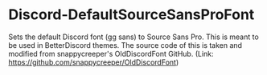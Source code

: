 # Discord-DefaultSourceSansProFont
Sets the default Discord font (gg sans) to Source Sans Pro. This is meant to be used in BetterDiscord themes. The source code of this is taken and modified from snappycreeper's OldDiscordFont GitHub. (Link: https://github.com/snappycreeper/OldDiscordFont)
